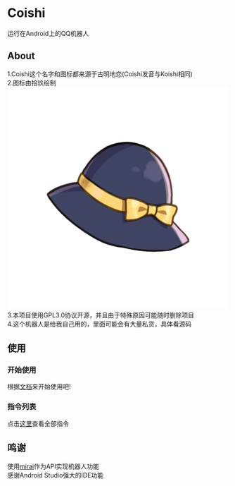 # Coishi
运行在Android上的QQ机器人  
## About
1.Coishi这个名字和图标都来源于古明地恋(Coishi发音与Koishi相同)  
2.图标由拾玖绘制![Coishi](Coishi.png "Coishi,来自拾玖")  
3.本项目使用GPL3.0协议开源，并且由于特殊原因可能随时删除项目  
4.这个机器人是给我自己用的，里面可能会有大量私货，具体看源码  
## 使用
### 开始使用
根据[文档](https://github.com/TonyNomoney/Coishi/blob/main/docs/%E4%BD%BF%E7%94%A8%E6%96%B9%E6%B3%95.md)来开始使用吧!  
### 指令列表
点击[这里](https://github.com/TonyNomoney/Coishi/docs/指令列表.md)查看全部指令
## 鸣谢
使用[mirai](https://github.com/mamoe/mirai)作为API实现机器人功能  
感谢Android Studio强大的IDE功能  
